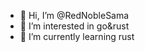 - 👋 Hi, I’m @RedNobleSama
- 👀 I’m interested in go&rust
- 🌱 I’m currently learning rust

<!---
RedNobleSama/RedNobleSama is a ✨ special ✨ repository because its `README.md` (this file) appears on your GitHub profile.
You can click the Preview link to take a look at your changes.
--->
